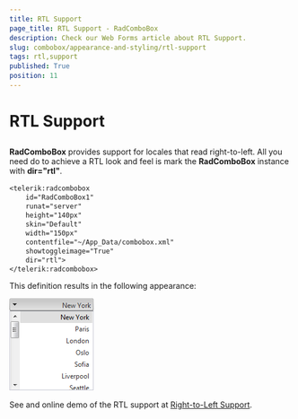 ```yaml
---
title: RTL Support
page_title: RTL Support - RadComboBox
description: Check our Web Forms article about RTL Support.
slug: combobox/appearance-and-styling/rtl-support
tags: rtl,support
published: True
position: 11
---
```


# RTL Support



## 

**RadComboBox** provides support for locales that read right-to-left. All you need do to achieve a RTL look and feel is mark the **RadComboBox** instance with **dir="rtl"**.

````ASPNET
<telerik:radcombobox 
	id="RadComboBox1" 
	runat="server" 
	height="140px" 
	skin="Default"
	width="150px" 
	contentfile="~/App_Data/combobox.xml" 
	showtoggleimage="True" 
	dir="rtl">
</telerik:radcombobox>
````



This definition results in the following appearance:

![ComboBox RTL](images/combobox_rtl.png)

See and online demo of the RTL support at [Right-to-Left Support](https://demos.telerik.com/aspnet-ajax/ComboBox/Examples/Functionality/Rtl/DefaultCS.aspx).

